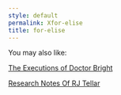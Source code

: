 ```yaml
---
style: default
permalink: Xfor-elise
title: for-elise
---
```

You may also like:

[The Executions of Doctor Bright](http://scp-wiki.net/the-executions-of-doctor-bright)

[Research Notes Of RJ Tellar](http://scp-wiki.net/research-notes-of-rj-tellar)
